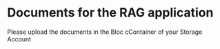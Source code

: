 # Documents for the RAG application

Please upload the documents in the Bloc cContainer of your Storage Account
